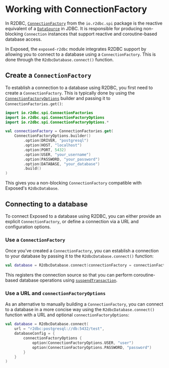 # Working with ConnectionFactory

In R2DBC, [`ConnectionFactory`](https://javadoc.io/doc/io.r2dbc/r2dbc-spi/latest/io/r2dbc/spi/ConnectionFactory.html)
from the `io.r2dbc.spi` package is the reactive equivalent of a [`DataSource`](Working-with-DataSource.md) in JDBC.
It is responsible for producing non-blocking `Connection` instances that support reactive and coroutine-based database
access.

In Exposed, the `exposed-r2dbc` module integrates R2DBC support by allowing you to connect to a database using a 
`ConnectionFactory`. This is done through the `R2dbcDatabase.connect()` function.

## Create a `ConnectionFactory`

To establish a connection to a database using R2DBC, you first need to create a `ConnectionFactory`. This is typically
done by using the
[`ConnectionFactoryOptions`](https://javadoc.io/doc/io.r2dbc/r2dbc-spi/latest/io/r2dbc/spi/ConnectionFactoryOptions.html)
builder and passing it to `ConnectionFactories.get()`:

```kotlin
import io.r2dbc.spi.ConnectionFactories
import io.r2dbc.spi.ConnectionFactoryOptions
import io.r2dbc.spi.ConnectionFactoryOptions.*

val connectionFactory = ConnectionFactories.get(
    ConnectionFactoryOptions.builder()
        .option(DRIVER, "postgresql")
        .option(HOST, "localhost")
        .option(PORT, 5432)
        .option(USER, "your_username")
        .option(PASSWORD, "your_password")
        .option(DATABASE, "your_database")
        .build()
)
```

This gives you a non-blocking `ConnectionFactory` compatible with Exposed's `R2dbcDatabase`.

## Connecting to a database 

To connect Exposed to a database using R2DBC, you can either provide an explicit `ConnectionFactory`, or define a 
connection via a URL and configuration options.

### Use a `ConnectionFactory`

Once you’ve created a `ConnectionFactory`, you can establish a connection to your database by passing it to the
`R2dbcDatabase.connect()` function:

```kotlin
val database = R2dbcDatabase.connect(connectionFactory = connectionFactory)
```

This registers the connection source so that you can perform coroutine-based database operations using 
[`suspendTransaction`](Transactions.md#suspend-based-transaction).

### Use a URL and `connectionFactoryOptions`

As an alternative to manually building a `ConnectionFactory`, you can connect to a database in a more concise way using
the `R2dbcDatabase.connect()` function with a URL and optional `connectionFactoryOptions`:

```kotlin
val database = R2dbcDatabase.connect(
    url = "r2dbc:postgresql://db:5432/test",
    databaseConfig = {
        connectionFactoryOptions {
            option(ConnectionFactoryOptions.USER, "user")
            option(ConnectionFactoryOptions.PASSWORD, "password")
        }
    }
)
```


